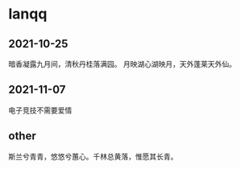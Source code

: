 # lanqq 

## 2021-10-25

暗香凝露九月间，清秋丹桂落满园。
月映湖心湖映月，天外蓬莱天外仙。

## 2021-11-07

电子竞技不需要爱情

## other

斯兰兮青青，悠悠兮蕙心。千林总黄落，惟愿其长青。

